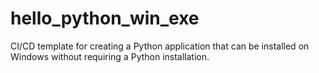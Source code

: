 # hello_python_win_exe
CI/CD template for creating a Python application that can be installed on Windows without requiring a Python installation.
